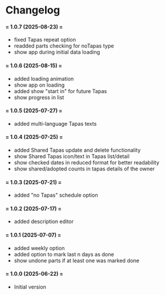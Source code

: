 # Changelog

#### = 1.0.7 (2025-08-23) =

* fixed Tapas repeat option
* readded parts checking for noTapas type
* show app during initial data loading

#### = 1.0.6 (2025-08-15) =

* added loading animation
* show app on loading
* added show "start in" for future Tapas
* show progress in list

#### = 1.0.5 (2025-07-27) =

* added multi-language Tapas texts

#### = 1.0.4 (2025-07-25) =

* added Shared Tapas update and delete functionality
* show Shared Tapas icon/text in Tapas list/detail
* show checked dates in reduced format for better readability
* show shared/adopted counts in tapas details of the owner

#### = 1.0.3 (2025-07-21) =

* added "no Tapas" schedule option

#### = 1.0.2 (2025-07-17) =

* added description editor

#### = 1.0.1 (2025-07-07) =

* added weekly option
* added option to mark last n days as done
* show undone parts if at least one was marked done

#### = 1.0.0 (2025-06-22) =

* Initial version
